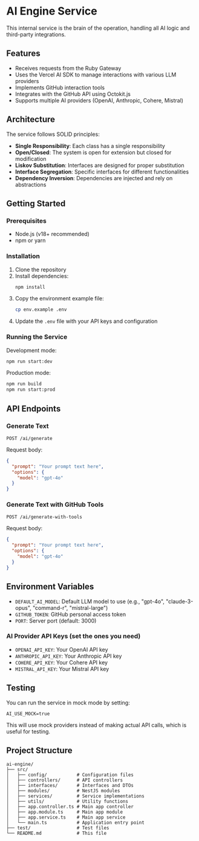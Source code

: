 # AI Engine Service

This internal service is the brain of the operation, handling all AI logic and third-party integrations.

## Features

- Receives requests from the Ruby Gateway
- Uses the Vercel AI SDK to manage interactions with various LLM providers
- Implements GitHub interaction tools
- Integrates with the GitHub API using Octokit.js
- Supports multiple AI providers (OpenAI, Anthropic, Cohere, Mistral)

## Architecture

The service follows SOLID principles:

- **Single Responsibility**: Each class has a single responsibility
- **Open/Closed**: The system is open for extension but closed for modification
- **Liskov Substitution**: Interfaces are designed for proper substitution
- **Interface Segregation**: Specific interfaces for different functionalities
- **Dependency Inversion**: Dependencies are injected and rely on abstractions

## Getting Started

### Prerequisites

- Node.js (v18+ recommended)
- npm or yarn

### Installation

1. Clone the repository
2. Install dependencies:
   ```bash
   npm install
   ```
3. Copy the environment example file:
   ```bash
   cp env.example .env
   ```
4. Update the `.env` file with your API keys and configuration

### Running the Service

Development mode:
```bash
npm run start:dev
```

Production mode:
```bash
npm run build
npm run start:prod
```

## API Endpoints

### Generate Text

```
POST /ai/generate
```

Request body:
```json
{
  "prompt": "Your prompt text here",
  "options": {
    "model": "gpt-4o"
  }
}
```

### Generate Text with GitHub Tools

```
POST /ai/generate-with-tools
```

Request body:
```json
{
  "prompt": "Your prompt text here",
  "options": {
    "model": "gpt-4o"
  }
}
```

## Environment Variables

- `DEFAULT_AI_MODEL`: Default LLM model to use (e.g., "gpt-4o", "claude-3-opus", "command-r", "mistral-large")
- `GITHUB_TOKEN`: GitHub personal access token
- `PORT`: Server port (default: 3000)

### AI Provider API Keys (set the ones you need)

- `OPENAI_API_KEY`: Your OpenAI API key
- `ANTHROPIC_API_KEY`: Your Anthropic API key
- `COHERE_API_KEY`: Your Cohere API key
- `MISTRAL_API_KEY`: Your Mistral API key

## Testing

You can run the service in mock mode by setting:
```
AI_USE_MOCK=true
```

This will use mock providers instead of making actual API calls, which is useful for testing.

## Project Structure

```
ai-engine/
├── src/
│   ├── config/           # Configuration files
│   ├── controllers/      # API controllers
│   ├── interfaces/       # Interfaces and DTOs
│   ├── modules/          # NestJS modules
│   ├── services/         # Service implementations
│   ├── utils/            # Utility functions
│   ├── app.controller.ts # Main app controller
│   ├── app.module.ts     # Main app module
│   ├── app.service.ts    # Main app service
│   └── main.ts           # Application entry point
├── test/                 # Test files
└── README.md             # This file
```